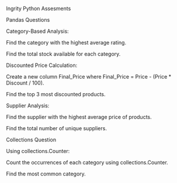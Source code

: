 Ingrity Python Assesments

Pandas Questions

Category-Based Analysis:
 
Find the category with the highest average rating.
 
Find the total stock available for each category.
 
Discounted Price Calculation:
 
Create a new column Final_Price where Final_Price = Price - (Price * Discount / 100).
 
Find the top 3 most discounted products.
 
Supplier Analysis:
 
Find the supplier with the highest average price of products.
 
Find the total number of unique suppliers.
 
Collections Question

Using collections.Counter:
 
Count the occurrences of each category using collections.Counter.
 
Find the most common category.
 